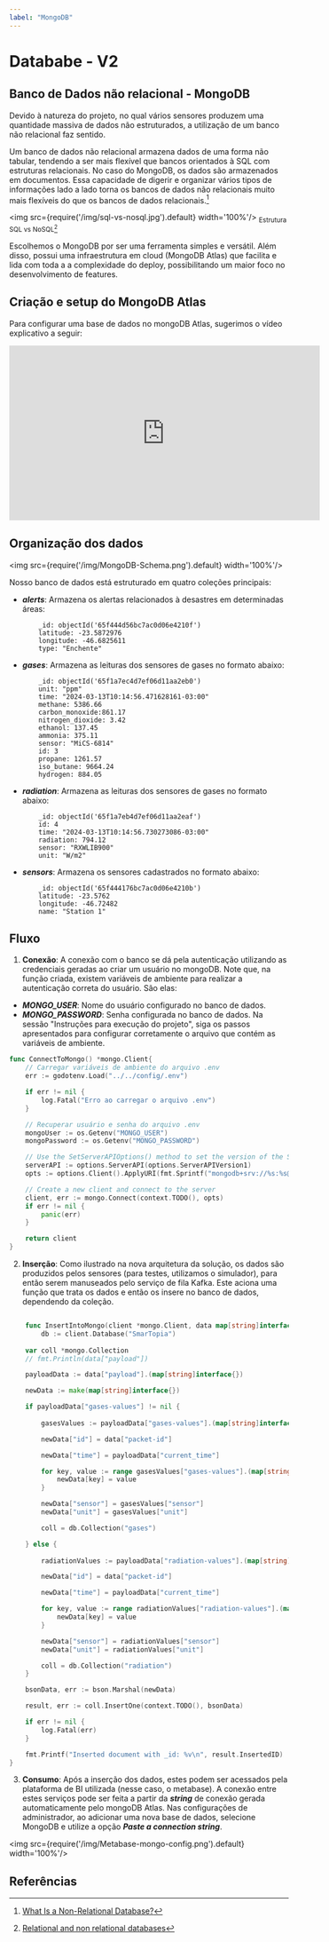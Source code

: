 ```yaml
---
label: "MongoDB"
---
```


# Datababe - V2

## Banco de Dados não relacional - MongoDB

Devido à natureza do projeto, no qual vários sensores produzem uma quantidade massiva de dados não estruturados, a utilização de um banco não relacional faz sentido. 

Um banco de dados não relacional armazena dados de uma forma não tabular, tendendo a ser mais flexível que bancos orientados à SQL com estruturas relacionais. No caso do MongoDB, os dados são armazenados em documentos. Essa capacidade de digerir e organizar vários tipos de informações lado a lado torna os bancos de dados não relacionais muito mais flexíveis do que os bancos de dados relacionais.[^1]

<img src={require('/img/sql-vs-nosql.jpg').default} width='100%'/>
<sub>Estrutura SQL vs NoSQL[^2]</sub>

Escolhemos o MongoDB por ser uma ferramenta simples e versátil. Além disso, possui uma infraestrutura em cloud (MongoDB Atlas) que facilita e lida com toda a a complexidade do deploy, possibilitando um maior foco no desenvolvimento de features.


## Criação e setup do MongoDB Atlas

Para configurar uma base de dados no mongoDB Atlas, sugerimos o vídeo explicativo a seguir:

<iframe width="560" height="315" style={{
            display: 'block',
            margin: 'auto',
            width: '100%',
            height: '50vh',
        }} src="https://www.youtube.com/embed/bBA9rUdqmgY?si=Iov8zcozfHgwRf61" title="YouTube video player" frameborder="0" allow="accelerometer; autoplay; clipboard-write; encrypted-media; gyroscope; picture-in-picture; web-share" allowfullscreen></iframe>

## Organização dos dados

<img src={require('/img/MongoDB-Schema.png').default} width='100%'/>

Nosso banco de dados está estruturado em quatro coleções principais:



- ***alerts***: Armazena os alertas relacionados à desastres em determinadas áreas:
    
    ```bson
        _id: objectId('65f444d56bc7ac0d06e4210f')
        latitude: -23.5872976
        longitude: -46.6825611
        type: "Enchente"
    ```

- ***gases***: Armazena as leituras dos sensores de gases no formato abaixo:
  
    ```bson
        _id: objectId('65f1a7ec4d7ef06d11aa2eb0')
        unit: "ppm"
        time: "2024-03-13T10:14:56.471628161-03:00"
        methane: 5386.66
        carbon_monoxide:861.17
        nitrogen_dioxide: 3.42
        ethanol: 137.45
        ammonia: 375.11
        sensor: "MiCS-6814"
        id: 3
        propane: 1261.57
        iso_butane: 9664.24
        hydrogen: 884.05
    ```
    

- ***radiation***: Armazena as leituras dos sensores de gases no formato abaixo:

    ```bson
        _id: objectId('65f1a7eb4d7ef06d11aa2eaf')
        id: 4
        time: "2024-03-13T10:14:56.730273086-03:00"
        radiation: 794.12
        sensor: "RXWLIB900"
        unit: "W/m2"
    ```


- ***sensors***: Armazena os sensores cadastrados no formato abaixo:

    ```bson
        _id: objectId('65f444176bc7ac0d06e4210b')
        latitude: -23.5762
        longitude: -46.72482
        name: "Station 1"
    ```

## Fluxo

1. **Conexão**: A conexão com o banco se dá pela autenticação utilizando as credenciais geradas ao criar um usuário no mongoDB. Note que, na função criada, existem variáveis de ambiente para realizar a autenticação correta do usuário. São elas:

- ***MONGO_USER***: Nome do usuário configurado no banco de dados.
- ***MONGO_PASSWORD***: Senha configurada no banco de dados. Na sessão "Instruções para execução do projeto", siga os passos apresentados para configurar corretamente o arquivo que contém as variáveis de ambiente.


```go
func ConnectToMongo() *mongo.Client{
	// Carregar variáveis de ambiente do arquivo .env
	err := godotenv.Load("../../config/.env")

	if err != nil {
		log.Fatal("Erro ao carregar o arquivo .env")
	}

	// Recuperar usuário e senha do arquivo .env
	mongoUser := os.Getenv("MONGO_USER")
	mongoPassword := os.Getenv("MONGO_PASSWORD")

	// Use the SetServerAPIOptions() method to set the version of the Stable API on the client
	serverAPI := options.ServerAPI(options.ServerAPIVersion1)
	opts := options.Client().ApplyURI(fmt.Sprintf("mongodb+srv://%s:%s@sensors.zyzjabc.mongodb.net/?retryWrites=true&w=majority&appName=sensors", mongoUser, mongoPassword)).SetServerAPIOptions(serverAPI)

	// Create a new client and connect to the server
	client, err := mongo.Connect(context.TODO(), opts)
	if err != nil {
		panic(err)
	}

	return client
}
```

2. **Inserção**: Como ilustrado na nova arquitetura da solução, os dados são produzidos pelos sensores (para testes, utilizamos o simulador), para então serem manuseados pelo serviço de fila Kafka. Este aciona uma função que trata os dados e então os insere no banco de dados, dependendo da coleção.

```go

    func InsertIntoMongo(client *mongo.Client, data map[string]interface{}) {
        db := client.Database("SmarTopia")
	
	var coll *mongo.Collection
	// fmt.Println(data["payload"])

	payloadData := data["payload"].(map[string]interface{})

	newData := make(map[string]interface{})

	if payloadData["gases-values"] != nil {
        
        gasesValues := payloadData["gases-values"].(map[string]interface{})

		newData["id"] = data["packet-id"]

		newData["time"] = payloadData["current_time"]

		for key, value := range gasesValues["gases-values"].(map[string]interface{}) {
			newData[key] = value
		}

		newData["sensor"] = gasesValues["sensor"]
		newData["unit"] = gasesValues["unit"]

		coll = db.Collection("gases") 

	} else {
        
        radiationValues := payloadData["radiation-values"].(map[string]interface{})

		newData["id"] = data["packet-id"]

		newData["time"] = payloadData["current_time"]

		for key, value := range radiationValues["radiation-values"].(map[string]interface{}) {
            newData[key] = value
		}

		newData["sensor"] = radiationValues["sensor"]
		newData["unit"] = radiationValues["unit"]

		coll = db.Collection("radiation") 
	}

	bsonData, err := bson.Marshal(newData)

	result, err := coll.InsertOne(context.TODO(), bsonData)

	if err != nil {
        log.Fatal(err)
	}

	fmt.Printf("Inserted document with _id: %v\n", result.InsertedID)
}

```
  3. **Consumo**: Após a inserção dos dados, estes podem ser acessados pela plataforma de BI utilizada (nesse caso, o metabase). A conexão entre estes serviços pode ser feita a partir da ***string*** de conexão gerada automaticamente pelo mongoDB Atlas. Nas configurações de administrador, ao adicionar uma nova base de dados, selecione MongoDB e utilize a opção ***Paste a connection string***.
   
<img src={require('/img/Metabase-mongo-config.png').default} width='100%'/>


   


## Referências

[^1]: [What Is a Non-Relational Database?](https://www.mongodb.com/databases/non-relational)
[^2]: [Relational and non relational databases](https://www.pragimtech.com/blog/mongodb-tutorial/relational-and-non-relational-databases/)

